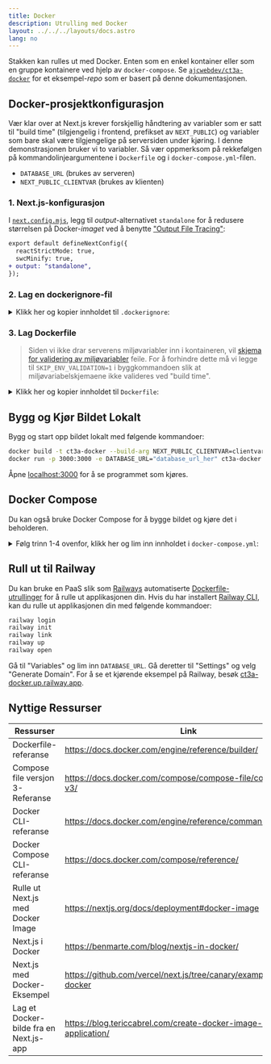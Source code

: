 ```yaml
---
title: Docker
description: Utrulling med Docker
layout: ../../../layouts/docs.astro
lang: no
---
```


Stakken kan rulles ut med Docker. Enten som en enkel kontainer eller som en gruppe kontainere ved hjelp av `docker-compose`. Se [`ajcwebdev/ct3a-docker`](https://github.com/ajcwebdev/ct3a-docker) for et eksempel-_repo_ som er basert på denne dokumentasjonen.

## Docker-prosjektkonfigurasjon

Vær klar over at Next.js krever forskjellig håndtering av variabler som er satt til "build time" (tilgjengelig i frontend, prefikset av `NEXT_PUBLIC`) og variabler som bare skal være tilgjengelige på serversiden under kjøring. I denne demonstrasjonen bruker vi to variabler. Så vær oppmerksom på rekkefølgen på kommandolinjeargumentene i `Dockerfile` og i `docker-compose.yml`-filen.

- `DATABASE_URL` (brukes av serveren)
- `NEXT_PUBLIC_CLIENTVAR` (brukes av klienten)

### 1. Next.js-konfigurasjon

I [`next.config.mjs`](https://github.com/t3-oss/create-t3-app/blob/main/cli/template/base/next.config.mjs), legg til _output_-alternativet `standalone` for å redusere størrelsen på Docker-_imaget_ ved å benytte ["Output File Tracing"](https://nextjs.org/docs/advanced-features/output-file-tracing):

```diff
export default defineNextConfig({
  reactStrictMode: true,
  swcMinify: true,
+ output: "standalone",
});
```

### 2. Lag en dockerignore-fil

<details>
     <summary>
     Klikk her og kopier innholdet til <code>.dockerignore</code>:
     </summary>
<div class="content">

```
.env
Dockerfile
.dockerignore
node_modules
npm-debug.log
README.md
.next
.git
```

</div>

</details>

### 3. Lag Dockerfile

> Siden vi ikke drar serverens miljøvariabler inn i kontaineren, vil [skjema for validering av miljøvariabler](/no/usage/env-variables) feile. For å forhindre dette må vi legge til `SKIP_ENV_VALIDATION=1` i byggkommandoen slik at miljøvariabelskjemaene ikke valideres ved "build time".

<details>
     <summary>
     Klikk her og kopier innholdet til <code>Dockerfile</code>:
     </summary>
<div class="content">

```docker
##### AVHENGIGHETER

FROM --platform=linux/amd64 node:16-alpine AS deps
RUN apk add --no-cache libc6-compat openssl
WORKDIR /app

# Installer Prisma-klienten - Fjern denne linjen hvis du ikke bruker Prisma

COPY prisma ./

# Installer avhengigheter basert på foretrukket pakkebehandler

COPY package.json yarn.lock* package-lock.json* pnpm-lock.yaml\* ./

RUN \
 if [ -f yarn.lock ]; then yarn --frozen-lockfile; \
 elif [ -f package-lock.json ]; then npm ci; \
 elif [ -f pnpm-lock.yaml ]; then yarn global add pnpm && pnpm i; \
 else echo "Lockfile not found." && exit 1; \
 fi

##### BUILDER

FROM --platform=linux/amd64 node:16-alpine AS builder
ARG DATABASE_URL
ARG NEXT_PUBLIC_CLIENTVAR
WORKDIR /app
COPY --from=deps /app/node_modules ./node_modules
COPY . .

# ENV NEXT_TELEMETRY_DISABLED 1

RUN \
 if [ -f yarn.lock ]; then SKIP_ENV_VALIDATION=1 yarn build; \
 elif [ -f package-lock.json ]; then SKIP_ENV_VALIDATION=1 npm run build; \
 elif [ -f pnpm-lock.yaml ]; then yarn global add pnpm && SKIP_ENV_VALIDATION=1 pnpm run build; \
 else echo "Lockfile not found." && exit 1; \
 fi

##### RUNNER

FROM --platform=linux/amd64 node:16-alpine AS runner
WORKDIR /app

ENV NODE_ENV production

# ENV NEXT_TELEMETRY_DISABLED 1

RUN addgroup --system --gid 1001 nodejs
RUN adduser --system --uid 1001 nextjs

COPY --from=builder /app/next.config.mjs ./
COPY --from=builder /app/public ./public
COPY --from=builder /app/package.json ./package.json

COPY --from=builder --chown=nextjs:nodejs /app/.next/standalone ./
COPY --from=builder --chown=nextjs:nodejs /app/.next/static ./.next/static

USER nextjs
EXPOSE 3000
ENV PORT 3000

CMD ["node", "server.js"]

```

> **_Notater_**
>
> - _Emulering av `--platform=linux/amd64` er kanskje ikke lenger nødvendig dersom man bruker Node 18._
> - \_Se [`node:alpine`](https://github.com/nodejs/docker-node/tree/b4117f9333da4138b03a546ec926ef50a31506c3#nodealpine) for å forstå hvorfor `libc6-compat` kan være nødvendig.
> - _Next.js samler inn [anonym bruksdata](https://nextjs.org/telemetry). I `Dockerfile` ovenfor er det allerede to kommenterte linjer med kommandoen `ENV NEXT_TELEMETRY_DISABLED 1`. Fjern kommentarer på den første linjen for å deaktivere datainnsamling under bygging. Den andre linjen deaktiverer datainnsamling under kjøring._

</div>
</details>

## Bygg og Kjør Bildet Lokalt

Bygg og start opp bildet lokalt med følgende kommandoer:

```bash
docker build -t ct3a-docker --build-arg NEXT_PUBLIC_CLIENTVAR=clientvar .
docker run -p 3000:3000 -e DATABASE_URL="database_url_her" ct3a-docker
```

Åpne [localhost:3000](http://localhost:3000/) for å se programmet som kjøres.

## Docker Compose

Du kan også bruke Docker Compose for å bygge bildet og kjøre det i beholderen.

<details>
    <summary>
       Følg trinn 1-4 ovenfor, klikk her og lim inn innholdet i <code>docker-compose.yml</code>:
    </summary>
<div class="content">

```yaml
version: "3.9"
services:
  app:
    platform: "linux/amd64"
    build:
      context: .
      dockerfile: Dockerfile
      args:
        NEXT_PUBLIC_CLIENTVAR: "clientvar"
    working_dir: /app
    ports:
      - "3000:3000"
    image: t3-app
    environment:
      - DATABASE_URL=database_url_her
```

Kjør kommandoen `docker compose up`:

```bash
docker compose up
```

Åpne [localhost:3000](http://localhost:3000/) for å se programmet som kjører.

</div>
</details>

## Rull ut til Railway

Du kan bruke en PaaS slik som [Railways](https://railway.app) automatiserte [Dockerfile-utrullinger](https://docs.railway.app/deploy/dockerfiles) for å rulle ut applikasjonen din. Hvis du har installert [Railway CLI](https://docs.railway.app/develop/cli#install), kan du rulle ut applikasjonen din med følgende kommandoer:

```bash
railway login
railway init
railway link
railway up
railway open
```

Gå til "Variables" og lim inn `DATABASE_URL`. Gå deretter til "Settings" og velg "Generate Domain". For å se et kjørende eksempel på Railway, besøk [ct3a-docker.up.railway.app](https://ct3a-docker.up.railway.app/).

## Nyttige Ressurser

| Ressurser                              | Link                                                                 |
| -------------------------------------- | -------------------------------------------------------------------- |
| Dockerfile-referanse                   | https://docs.docker.com/engine/reference/builder/                    |
| Compose file versjon 3-Referanse       | https://docs.docker.com/compose/compose-file/compose-file-v3/        |
| Docker CLI-referanse                   | https://docs.docker.com/engine/reference/commandline/docker/         |
| Docker Compose CLI-referanse           | https://docs.docker.com/compose/reference/                           |
| Rulle ut Next.js med Docker Image      | https://nextjs.org/docs/deployment#docker-image                      |
| Next.js i Docker                       | https://benmarte.com/blog/nextjs-in-docker/                          |
| Next.js med Docker-Eksempel            | https://github.com/vercel/next.js/tree/canary/examples/with-docker   |
| Lag et Docker-bilde fra en Next.js-app | https://blog.tericcabrel.com/create-docker-image-nextjs-application/ |
